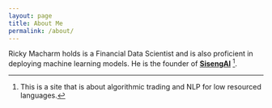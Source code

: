 ```yaml
---
layout: page
title: About Me
permalink: /about/
---
```


Ricky Macharm holds is a Financial Data Scientist and is also proficient in deploying machine learning models. He is the founder of **[SisengAI](http://sisengai.com/)** [^1].



[^1]:This is a site that is about algorithmic trading and NLP for low resourced languages.
